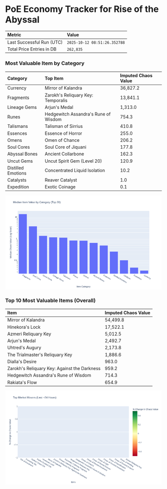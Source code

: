 # PoE Economy Tracker for Rise of the Abyssal

<!-- START_MAINTENANCE -->
| Metric | Value |
|:---|:---|
| Last Successful Run (UTC) | `2025-10-12 08:51:26.352788` |
| Total Price Entries in DB | `262,835` |

<!-- END_MAINTENANCE -->

<!-- START_DATAFRAME_DEBUG -->
<!-- END_DATAFRAME_DEBUG -->

<!-- START_CATEGORY_ANALYSIS -->
### Most Valuable Item by Category
| Category | Top Item | Imputed Chaos Value |
| :--- | :--- | :--- |
| Currency | Mirror of Kalandra | 36,827.2 |
| Fragments | Zarokh's Reliquary Key: Temporalis | 13,841.1 |
| Lineage Gems | Arjun's Medal | 1,313.0 |
| Runes | Hedgewitch Assandra's Rune of Wisdom | 754.3 |
| Talismans | Talisman of Sirrius | 410.8 |
| Essences | Essence of Horror | 255.0 |
| Omens | Omen of Chance | 206.2 |
| Soul Cores | Soul Core of Jiquani | 177.8 |
| Abyssal Bones | Ancient Collarbone | 162.3 |
| Uncut Gems | Uncut Spirit Gem (Level 20) | 120.9 |
| Distilled Emotions | Concentrated Liquid Isolation | 10.2 |
| Catalysts | Reaver Catalyst | 1.0 |
| Expedition | Exotic Coinage | 0.1 |


![Category Analysis Chart](charts/category_analysis.png)
<!-- END_ANALYSIS -->

<!-- START_ANALYSIS -->
### Top 10 Most Valuable Items (Overall)
| Item | Imputed Chaos Value |
| :--- | :--- |
| Mirror of Kalandra | 54,499.8 |
| Hinekora's Lock | 17,522.1 |
| Azmeri Reliquary Key | 5,012.5 |
| Arjun's Medal | 2,492.7 |
| Uhtred's Augury | 2,173.8 |
| The Trialmaster's Reliquary Key | 1,886.6 |
| Dialla's Desire | 963.0 |
| Zarokh's Reliquary Key: Against the Darkness | 959.2 |
| Hedgewitch Assandra's Rune of Wisdom | 714.3 |
| Rakiata's Flow | 654.9 |


![Market Movers Chart](charts/market_movers.png)
<!-- END_ANALYSIS -->
